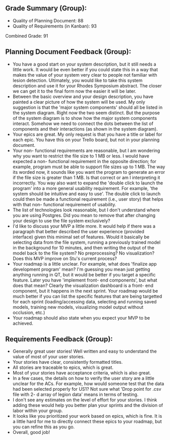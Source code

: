 ## Grade Summary (Group): 

- Quality of Planning Document: 88
- Quality of Requirements (in Kanban): 93

Combined Grade: 91

## Planning Document Feedback (Group): 

- You have a good start on your system description, but it still needs a little work. It would be even better if you could state this in a way that makes the value of your system very clear to people not familiar with lesion detection. Ultimately, you would like to take this system description and use it for your Rhodes Symposium abstract. The closer we can get it to the final form now the easier it will be later.
- Between the basic overview and your design description, you have painted a clear picture of how the system will be used. My only suggestion is that the 'major system components' should all be listed in the system diagram. Right now the two seem distinct. But the purpose of the system diagram is to show how the major system components interact. Somehow we need to connect the dots between the list of components and their interactions (as shown in the system diagram).
- Your epics are great. My only request is that you have a title or label for each epic. You have this on your Trello board, but not in your planning document.
- Your non- functional requirements are reasonable, but I am wondering why you want to restrict the file size to 1 MB or less. I would have expected a non- functional requirement in the opposite direction; for example, program must be able to support file sizes up to 1 MB. The way its worded now, it sounds like you want the program to generate an error if the file size is greater than 1 MB. Is that correct or am I interpreting it incorrectly. You way also want to expand the 'double click to launch the program' into a more general usability requirement. For example, 'the system should be intuitive and easy to use'. The double click to launch could then be made a functional requirement (i.e., user story) that helps with that non- functional requirement of usability.
- The list of technologies look reasonable, but I don't understand where you are using Postgres. Did you mean to remove that after changing your design to use the file system exclusively?
- I'd like to discuss your MVP a little more. It would help if there was a paragraph that better described the user experience (provided interface) given this minimal set of features. Would it basically be selecting data from the file system, running a previously trained model in the background for 10 minutes, and then writing the output of the model back to the file system? No preprocessing? No visualization? Does this MVP improve on Stu's current process?
- Your roadmap is a little unclear. For example, what does 'finalize app development program' mean? I'm guessing you mean just getting anything running in QT, but it would be better if you target a specific feature. Later you have 'implement front- end components', but what does that mean? Clearly the visualization dashboard is a front- end component, but it happens in the next sprint. Your roadmap would be much better if you can list the specific features that are being targetted for each sprint (loading/accessing data, selecting and running saved models, training new models, visualizing model output without occlusion, etc.)
- Your roadmap should also state when you expect your MVP to be achieved.

## Requirements Feedback (Group): 

- Generally great user stories! Well written and easy to understand the value of most of your user stories.
- Your stories have clear, consistently formatted titles.
- All stories are traceable to epics, which is great.
- Most of your stories have acceptance criteria, which is also great. 
- In a few cases, the details on how to verify the user story are a little unclear for the ACs. For example, how would someone test that the data had been selected properly for US1? Not sure what 'Drop point for .csv file with 2- d array of legion data' means in terms of testing.
- I don't see any estimates on the level of effort for your stories. I think adding these would help you better plan your sprints and the division of labor within your group.
- It looks like you prioritized your work based on epics, which is fine. It is a little hard for me to directly connect these epics to your roadmap, but you can refine this as you go.
- Overall, good job!
